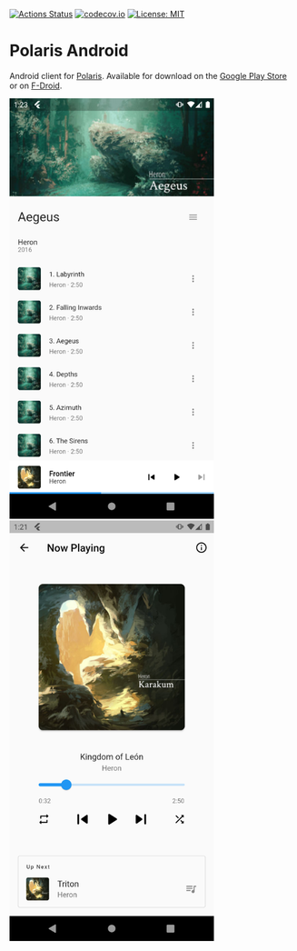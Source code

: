 [![Actions Status](https://github.com/agersant/polaris-android/workflows/Build/badge.svg)](https://github.com/agersant/polaris-android/actions)
[![codecov.io](http://codecov.io/github/agersant/polaris-android/branch/master/graphs/badge.svg)](http://codecov.io/github/agersant/polaris-android)
[![License: MIT](https://img.shields.io/badge/License-MIT-blue.svg)](LICENSE-MIT)

# Polaris Android

Android client for [Polaris](https://github.com/agersant/polaris). Available for download on the [Google Play Store](https://play.google.com/store/apps/details?id=agersant.polaris) or on [F-Droid](https://f-droid.org/packages/agersant.polaris/).

<img width="360" src="res/screenshot_album_view.png?raw=true"/>
<img width="360" src="res/screenshot_player.png?raw=true"/>
